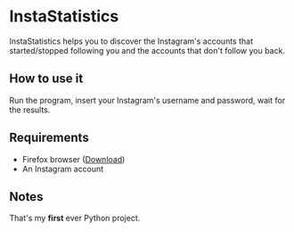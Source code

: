 # InstaStatistics

InstaStatistics helps you to discover the Instagram's accounts that started/stopped following you and the accounts that don't follow you back.

## How to use it

Run the program, insert your Instagram's username and password,  wait for the results. 

## Requirements

* Firefox browser ([Download](https://www.mozilla.org/it/firefox/new/))
* An Instagram account


## Notes

That's my **first** ever Python project.
